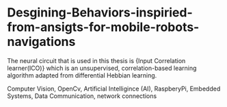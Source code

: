 # Desgining-Behaviors-inspiried-from-ansigts-for-mobile-robots-navigations

The neural circuit that is used in this thesis is {Input Correlation learner(ICO)} which is an unsupervised, correlation-based
learning algorithm adapted from differential Hebbian learning. 

Computer Vision, OpenCv, Artificial Intelligince (AI), RaspberyPi, Embedded Systems, Data Communication, network connections
